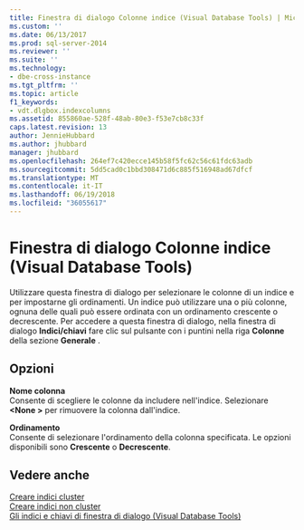 ```yaml
---
title: Finestra di dialogo Colonne indice (Visual Database Tools) | Microsoft Docs
ms.custom: ''
ms.date: 06/13/2017
ms.prod: sql-server-2014
ms.reviewer: ''
ms.suite: ''
ms.technology:
- dbe-cross-instance
ms.tgt_pltfrm: ''
ms.topic: article
f1_keywords:
- vdt.dlgbox.indexcolumns
ms.assetid: 855860ae-528f-48ab-80e3-f53e7cb8c33f
caps.latest.revision: 13
author: JennieHubbard
ms.author: jhubbard
manager: jhubbard
ms.openlocfilehash: 264ef7c420ecce145b58f5fc62c56c61fdc63adb
ms.sourcegitcommit: 5dd5cad0c1bbd308471d6c885f516948ad67dfcf
ms.translationtype: MT
ms.contentlocale: it-IT
ms.lasthandoff: 06/19/2018
ms.locfileid: "36055617"
---
```

# <a name="index-columns-dialog-box-visual-database-tools"></a>Finestra di dialogo Colonne indice (Visual Database Tools)
  Utilizzare questa finestra di dialogo per selezionare le colonne di un indice e per impostarne gli ordinamenti. Un indice può utilizzare una o più colonne, ognuna delle quali può essere ordinata con un ordinamento crescente o decrescente. Per accedere a questa finestra di dialogo, nella finestra di dialogo **Indici/chiavi** fare clic sul pulsante con i puntini nella riga **Colonne** della sezione **Generale** .  
  
## <a name="options"></a>Opzioni  
 **Nome colonna**  
 Consente di scegliere le colonne da includere nell'indice. Selezionare  **\<None >** per rimuovere la colonna dall'indice.  
  
 **Ordinamento**  
 Consente di selezionare l'ordinamento della colonna specificata. Le opzioni disponibili sono **Crescente** o **Decrescente**.  
  
## <a name="see-also"></a>Vedere anche  
 [Creare indici cluster](../../relational-databases/indexes/create-clustered-indexes.md)   
 [Creare indici non cluster](../../relational-databases/indexes/create-nonclustered-indexes.md)   
 [Gli indici e chiavi di finestra di dialogo &#40;Visual Database Tools&#41;](visual-database-tools.md)  
  
  